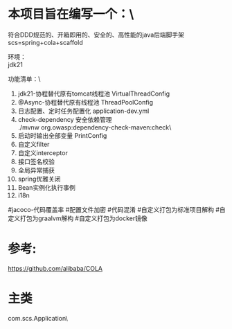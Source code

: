 # 本项目旨在编写一个：\
符合DDD规范的、开箱即用的、安全的、高性能的java后端脚手架\
scs=spring+cola+scaffold

环境：\
jdk21


功能清单：\
1. jdk21-协程替代原有tomcat线程池 VirtualThreadConfig
2. @Async-协程替代原有线程池 ThreadPoolConfig
3. 日志配置、定时任务配置化  application-dev.yml
4. check-dependency 安全依赖管理\
   ./mvnw org.owasp:dependency-check-maven:check\
5. 启动时输出全部变量 PrintConfig
6. 自定义filter
7. 自定义interceptor
8. 接口签名校验
9. 全局异常捕获
10. spring优雅关闭
11. Bean实例化执行事例
12. i18n

#jacoco-代码覆盖率
#配置文件加密
#代码混淆
#自定义打包为标准项目解构
#自定义打包为graalvm解构
#自定义打包为docker镜像

# 参考:

https://github.com/alibaba/COLA

# 主类
com.scs.Application\

